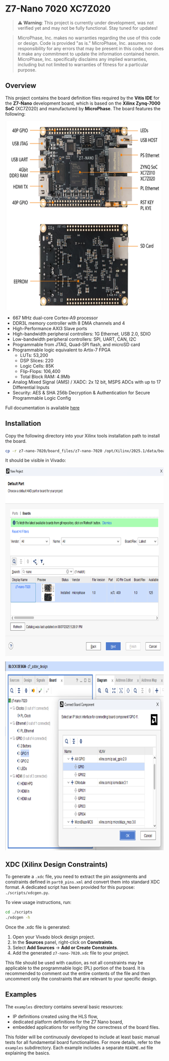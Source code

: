# Z7-Nano 7020 XC7Z020

> ⚠️ **Warning**: This project is currently under development, was not verified yet and may not be fully functional. Stay tuned for updates!

> MicroPhase, Inc. makes no warranties regarding the use of this code or design.
> Code is provided "as is." MicroPhase, Inc. assumes no responsibility
> for any errors that may be present in this code, nor does it make any
> commitment to update the information contained herein.
> MicroPhase, Inc. specifically disclaims any implied warranties,
> including but not limited to warranties of fitness for a particular purpose.

## Overview
This project contains the board definition files required by the **Vitis IDE** for the **Z7-Nano** development board,
which is based on the **Xilinx Zynq-7000 SoC** (XC7Z020) and manufactured by **MicroPhase**. The board features the following:

<div>
    <p align="center" width="100%" height="100%">
        <img src="./board_files/z7-nano-7020/1.0/z7-nano-board.png" width="800px" height="600px"/>
    </p>
</div>

- 667 MHz dual-core Cortex-A9 processor
- DDR3L memory controller with 8 DMA channels and 4
- High-Performance AXI3 Slave ports
- High-bandwidth peripheral controllers: 1G Ethernet, USB 2.0, SDIO
- Low-bandwidth peripheral controllers: SPI, UART, CAN, I2C
- Programmable from JTAG, Quad-SPI flash, and microSD card
- Programmable logic equivalent to Artix-7 FPGA
  - LUTs: 53,200
  - DSP Slices: 220
  - Logic Cells: 85K
  - Flip-Flops: 106,400
  - Total Block RAM: 4.9Mb
- Analog Mixed Signal (AMS) / XADC: 2x 12 bit, MSPS ADCs with up to 17 Differential Inputs
- Security: AES & SHA 256b Decryption & Authentication for Secure Programmable Logic Config

Full documentation is available
[here](https://fpga-docs.microphase.cn/projects/documentation-of-microphase-fpga-board/en/latest/DEV_BOARD/Z7-NANO/Z7-NANO_Reference_Manual.html)

## Installation
Copy the following directory into your Xilinx tools installation path to install the board.
```bash
cp -r z7-nano-7020/board_files/z7-nano-7020 /opt/Xilinx/2025.1/data/boards/board_files/
```
It should be visible in Vivado:
<div>
    <p align="center" width="100%" height="100%">
        <img src="./imgs/z7-nano-board-select.png" width="800px" height="600px"/>
    </p>
</div>
<div>
    <p align="center" width="100%" height="100%">
        <img src="./imgs/z7-nano-board-vivado.png" width="800px" height="600px"/>
    </p>
</div>

## XDC (Xilinx Design Constraints)
To generate a `.xdc` file, you need to extract the pin assignments and constraints defined
in `part0_pins.xml` and convert them into standard XDC format. A dedicated script has been
provided for this purpose: `./scripts/xdcgen.py`.

To view usage instructions, run:

```bash
cd ./scripts
./xdcgen -h
```

Once the .xdc file is generated:
1. Open your Vivado block design project.
2. In the **Sources** panel, right-click on **Constraints**.
3. Select **Add Sources** → **Add or Create Constraints**.
4. Add the generated `z7-nano-7020.xdc` file to your project.

This file should be used with caution, as not all constraints may be applicable to the programmable
logic (PL) portion of the board. It is recommended to comment out the entire contents of the file
and then uncomment only the constraints that are relevant to your specific design.

## Examples
The `examples` directory contains several basic resources:
- IP definitions created using the HLS flow,
- dedicated platform definitions for the Z7 Nano board,
- embedded applications for verifying the correctness of the board files.

This folder will be continuously developed to include at least basic manual tests for all fundamental
board functionalities. For more details, refer to the `examples` subdirectory. Each example includes
a separate `README.md` file explaining the basics.
